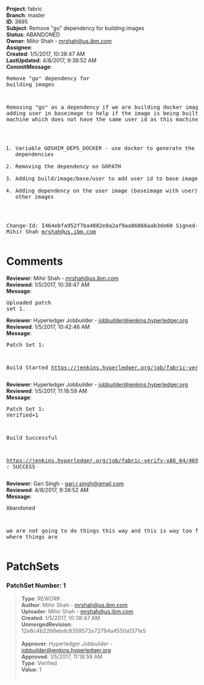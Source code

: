 <strong>Project</strong>: fabric<br><strong>Branch</strong>: master<br><strong>ID</strong>: 3695<br><strong>Subject</strong>: Remove "go" dependency for building images<br><strong>Status</strong>: ABANDONED<br><strong>Owner</strong>: Mihir Shah - mrshah@us.ibm.com<br><strong>Assignee</strong>:<br><strong>Created</strong>: 1/5/2017, 10:38:47 AM<br><strong>LastUpdated</strong>: 4/8/2017, 9:38:52 AM<br><strong>CommitMessage</strong>:<br><pre>Remove "go" dependency for building images

Removing "go" as a dependency if we are
building docker images and adding user
in baseimage to help if the image is being
built on remote machine which does not have
the same user id as this machine.

1. Variable GOSHIM_DEPS_DOCKER - use docker to
generate the goshim dependencies
2. Removing the dependency on GOPATH
3. Adding build/image/base/user to add user id
to base image
4. Adding dependency on the user image (baseimage
with user) to build other images

Change-Id: I464ebfa952f7ba4882e8a2af9aa86866aab3de60
Signed-off-by: Mihir Shah <mrshah@us.ibm.com>
</pre><h1>Comments</h1><strong>Reviewer</strong>: Mihir Shah - mrshah@us.ibm.com<br><strong>Reviewed</strong>: 1/5/2017, 10:38:47 AM<br><strong>Message</strong>: <pre>Uploaded patch set 1.</pre><strong>Reviewer</strong>: Hyperledger Jobbuilder - jobbuilder@jenkins.hyperledger.org<br><strong>Reviewed</strong>: 1/5/2017, 10:42:46 AM<br><strong>Message</strong>: <pre>Patch Set 1:

Build Started https://jenkins.hyperledger.org/job/fabric-verify-x86_64/4694/</pre><strong>Reviewer</strong>: Hyperledger Jobbuilder - jobbuilder@jenkins.hyperledger.org<br><strong>Reviewed</strong>: 1/5/2017, 11:18:59 AM<br><strong>Message</strong>: <pre>Patch Set 1: Verified+1

Build Successful 

https://jenkins.hyperledger.org/job/fabric-verify-x86_64/4694/ : SUCCESS</pre><strong>Reviewer</strong>: Gari Singh - gari.r.singh@gmail.com<br><strong>Reviewed</strong>: 4/8/2017, 9:38:52 AM<br><strong>Message</strong>: <pre>Abandoned

we are not going to do things this way and this is way too far behind where things are</pre><h1>PatchSets</h1><h3>PatchSet Number: 1</h3><blockquote><strong>Type</strong>: REWORK<br><strong>Author</strong>: Mihir Shah - mrshah@us.ibm.com<br><strong>Uploader</strong>: Mihir Shah - mrshah@us.ibm.com<br><strong>Created</strong>: 1/5/2017, 10:38:47 AM<br><strong>UnmergedRevision</strong>: 12e6c4b2266ebdc8359572e72794a4550a1371e5<br><br><strong>Approver</strong>: Hyperledger Jobbuilder - jobbuilder@jenkins.hyperledger.org<br><strong>Approved</strong>: 1/5/2017, 11:18:59 AM<br><strong>Type</strong>: Verified<br><strong>Value</strong>: 1<br><br></blockquote>